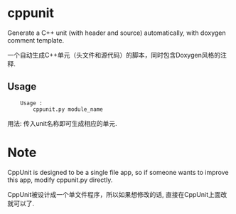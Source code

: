 # cppunit
Generate a C++ unit (with header and source) automatically, with doxygen comment template.

一个自动生成C++单元（头文件和源代码）的脚本，同时包含Doxygen风格的注释. 

## Usage
```
    Usage :
        cppunit.py module_name
```


用法: 传入unit名称即可生成相应的单元.


# Note
CppUnit is designed to be a single file app, so if someone wants to improve this app, modify cppunit.py directly.

CppUnit被设计成一个单文件程序，所以如果想修改的话, 直接在CppUnit上面改就可以了.